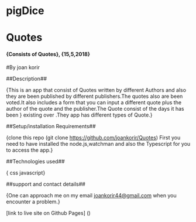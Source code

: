# pigDice

# Quotes
#### {Consists of Quotes}, {15,5,2018}
#By joan korir

##Description##

{This is an app that consist of Quotes written by different Authors and also they are been published by different publishers.The quotes also are been voted.It also includes a form that you can input a different quote plus the author of the quote and the publisher.The Quote consist of the days it has been  }
existing over .They app has different types of Quote.}

##Setup/installation Requirements##

{clone  this repo (git clone https://github.com/joankorir/Quotes)
First you need to have installed the node.js,watchman and also the Typescript for you to access the app.}

##Technologies used##

  {
  css
  javascript}

##support and contact details##

{One can approach me on my email joankorir44@gmail.com when you encounter a problem.}

[link to live site on Github Pages]
  ()
